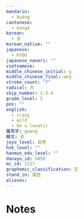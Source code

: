 ```yaml
---
mandarin:
  - kuáng
cantonese:
  - kong4
korean:
  - 광
korean_native: ""
japanese:
  - KYOU
japanese_nanori: ""
vietnamese:
middle_chinese_initial: g
middle_chinese_final: ʉɐŋ
stroke_count: "7"
radical: 犬
skip_number: 1-3-4
grade_level: 5
pos: ""
english:
  - crazy
  - wild
  - be a lunatic
羅馬字: gwang
韓文: 광
joyo_level: 高等
hsk_level: ""
hanmun_edu_level: ""
danayo_id: 5050
mc_id: 1217
graphemic_classification: 王
stand_in: 風狂
aliases:
---
```


# Notes
